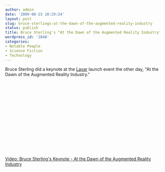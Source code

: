 ```yaml
---
author: admin
date: '2009-08-23 10:29:24'
layout: post
slug: bruce-sterlings-at-the-dawn-of-the-augmented-reality-industry
status: publish
title: Bruce Sterling's "At the Dawn of the Augmented Reality Industry"
wordpress_id: '2848'
categories:
- Notable People
- Science Fiction
- Technology
---
```

Bruce Sterling did a keynote at the <a href="http://www.layar.com">Layar</a> launch event the other day, "At the Dawn of the Augmented Reality Industry."

<lj-embed><object width="400" height="230"><param name="allowfullscreen" value="true" /><param name="allowscriptaccess" value="always" /><param name="movie" value="http://vimeo.com/moogaloop.swf?clip_id=6189763&amp;server=vimeo.com&amp;show_title=1&amp;show_byline=1&amp;show_portrait=0&amp;color=&amp;fullscreen=1" /><embed src="http://vimeo.com/moogaloop.swf?clip_id=6189763&amp;server=vimeo.com&amp;show_title=1&amp;show_byline=1&amp;show_portrait=0&amp;color=&amp;fullscreen=1" type="application/x-shockwave-flash" allowfullscreen="true" allowscriptaccess="always" width="400" height="230"></embed></object></lj-embed><p><a href="http://vimeo.com/6189763">Video: Bruce Sterling's Keynote - At the Dawn of the Augmented Reality Industry</a></p>
